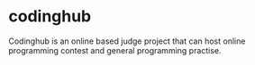 # codinghub
Codinghub is an online based judge project that can host online programming contest and general programming practise.
